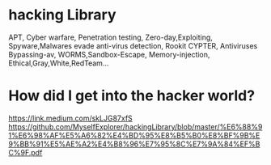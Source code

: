 # hacking Library
‪APT,‬ ‪Cyber warfare,‬ ‪Penetration testing,‬ ‪Zero-day,Exploiting,‬ ‪Spyware,Malwares evade anti-virus detection,‬ ‪Rookit CYPTER,‬ ‪Antiviruses Bypassing-av,‬ ‪WORMS,Sandbox-Escape,‬ ‪Memory-injection,‬ ‪Ethical,Gray,White,RedTeam‬...

# How did I get into the hacker world?
https://link.medium.com/skLJG87xfS
https://github.com/MyselfExplorer/hackingLibrary/blob/master/%E6%88%91%E6%98%AF%E5%A6%82%E4%BD%95%E8%B5%B0%E8%BF%9B%E9%BB%91%E5%AE%A2%E4%B8%96%E7%95%8C%E7%9A%84%EF%BC%9F.pdf
